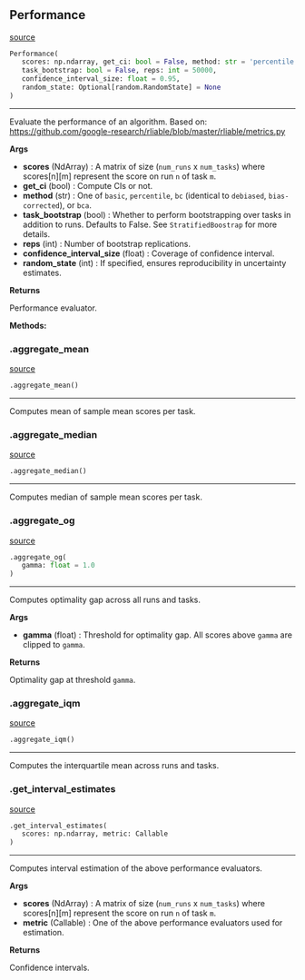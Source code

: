 #


## Performance
[source](https://github.com/RLE-Foundation/rllte/blob/main/rllte/evaluation/performance.py/#L10)
```python 
Performance(
   scores: np.ndarray, get_ci: bool = False, method: str = 'percentile',
   task_bootstrap: bool = False, reps: int = 50000,
   confidence_interval_size: float = 0.95,
   random_state: Optional[random.RandomState] = None
)
```


---
Evaluate the performance of an algorithm. Based on:
https://github.com/google-research/rliable/blob/master/rliable/metrics.py


**Args**

* **scores** (NdArray) : A matrix of size (`num_runs` x `num_tasks`) where scores[n][m]
    represent the score on run `n` of task `m`.
* **get_ci** (bool) : Compute CIs or not.
* **method** (str) :  One of `basic`, `percentile`, `bc` (identical to `debiased`,
    `bias-corrected`), or `bca`.
* **task_bootstrap** (bool) :  Whether to perform bootstrapping over tasks in addition to
    runs. Defaults to False. See `StratifiedBoostrap` for more details.
* **reps** (int) : Number of bootstrap replications.
* **confidence_interval_size** (float) : Coverage of confidence interval.
* **random_state** (int) : If specified, ensures reproducibility in uncertainty estimates.


**Returns**

Performance evaluator.


**Methods:**


### .aggregate_mean
[source](https://github.com/RLE-Foundation/rllte/blob/main/rllte/evaluation/performance.py/#L48)
```python
.aggregate_mean()
```

---
Computes mean of sample mean scores per task.

### .aggregate_median
[source](https://github.com/RLE-Foundation/rllte/blob/main/rllte/evaluation/performance.py/#L62)
```python
.aggregate_median()
```

---
Computes median of sample mean scores per task.

### .aggregate_og
[source](https://github.com/RLE-Foundation/rllte/blob/main/rllte/evaluation/performance.py/#L76)
```python
.aggregate_og(
   gamma: float = 1.0
)
```

---
Computes optimality gap across all runs and tasks.


**Args**

* **gamma** (float) : Threshold for optimality gap. All scores above `gamma` are clipped
to `gamma`.


**Returns**

Optimality gap at threshold `gamma`.

### .aggregate_iqm
[source](https://github.com/RLE-Foundation/rllte/blob/main/rllte/evaluation/performance.py/#L97)
```python
.aggregate_iqm()
```

---
Computes the interquartile mean across runs and tasks.

### .get_interval_estimates
[source](https://github.com/RLE-Foundation/rllte/blob/main/rllte/evaluation/performance.py/#L110)
```python
.get_interval_estimates(
   scores: np.ndarray, metric: Callable
)
```

---
Computes interval estimation of the above performance evaluators.


**Args**

* **scores** (NdArray) : A matrix of size (`num_runs` x `num_tasks`) where scores[n][m]
    represent the score on run `n` of task `m`.
* **metric** (Callable) : One of the above performance evaluators used for estimation.


**Returns**

Confidence intervals.

